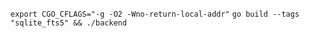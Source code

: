 ```export CGO_CFLAGS="-g -O2 -Wno-return-local-addr"```
```go build --tags "sqlite_fts5" && ./backend```
